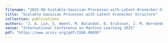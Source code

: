 ```yaml
---
filename: "2025-06-Scalable-Gaussian-Processes-with-Latent-Kronecker-Structure"
title: "Scalable Gaussian Processes with Latent Kronecker Structure"
collection: publications
authors: "J. A. Lin, S. Ament, M. Balandat, D. Eriksson, J. M. Hernández-Lobato, E. Bakshy"
venue: "International Conference on Machine Learning 2025"
pdf: "https://www.arxiv.org/pdf/2506.06895"
---
```


